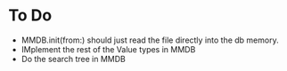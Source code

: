 # To Do

- MMDB.init(from:) should just read the file directly into the db memory.
- IMplement the rest of the Value types in MMDB
- Do the search tree in MMDB

